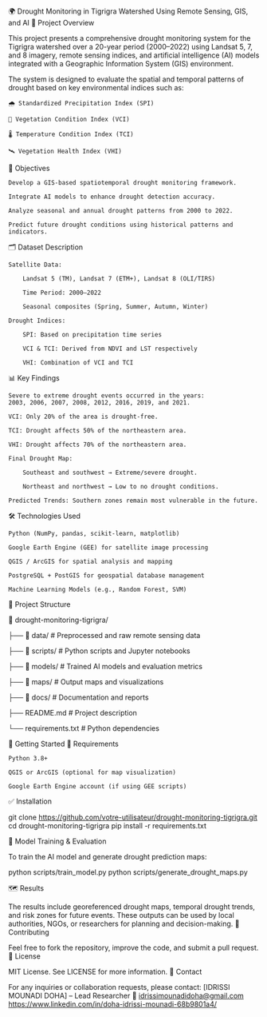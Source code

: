 
🌍 Drought Monitoring in Tigrigra Watershed Using Remote Sensing, GIS, and AI
📌 Project Overview

This project presents a comprehensive drought monitoring system for the Tigrigra watershed over a 20-year period (2000–2022) using Landsat 5, 7, and 8 imagery, remote sensing indices, and artificial intelligence (AI) models integrated with a Geographic Information System (GIS) environment.

The system is designed to evaluate the spatial and temporal patterns of drought based on key environmental indices such as:

    🌧️ Standardized Precipitation Index (SPI)

    🌿 Vegetation Condition Index (VCI)

    🌡️ Temperature Condition Index (TCI)

    🛰️ Vegetation Health Index (VHI)

🎯 Objectives

    Develop a GIS-based spatiotemporal drought monitoring framework.

    Integrate AI models to enhance drought detection accuracy.

    Analyze seasonal and annual drought patterns from 2000 to 2022.

    Predict future drought conditions using historical patterns and indicators.

🗂️ Dataset Description

    Satellite Data:

        Landsat 5 (TM), Landsat 7 (ETM+), Landsat 8 (OLI/TIRS)

        Time Period: 2000–2022

        Seasonal composites (Spring, Summer, Autumn, Winter)

    Drought Indices:

        SPI: Based on precipitation time series

        VCI & TCI: Derived from NDVI and LST respectively

        VHI: Combination of VCI and TCI

📊 Key Findings

    Severe to extreme drought events occurred in the years:
    2003, 2006, 2007, 2008, 2012, 2016, 2019, and 2021.

    VCI: Only 20% of the area is drought-free.

    TCI: Drought affects 50% of the northeastern area.

    VHI: Drought affects 70% of the northeastern area.

    Final Drought Map:

        Southeast and southwest → Extreme/severe drought.

        Northeast and northwest → Low to no drought conditions.

    Predicted Trends: Southern zones remain most vulnerable in the future.

🛠️ Technologies Used

    Python (NumPy, pandas, scikit-learn, matplotlib)

    Google Earth Engine (GEE) for satellite image processing

    QGIS / ArcGIS for spatial analysis and mapping

    PostgreSQL + PostGIS for geospatial database management

    Machine Learning Models (e.g., Random Forest, SVM)

📂 Project Structure

📁 drought-monitoring-tigrigra/

├── 📁 data/                     # Preprocessed and raw remote sensing data

├── 📁 scripts/                  # Python scripts and Jupyter notebooks

├── 📁 models/                   # Trained AI models and evaluation metrics

├── 📁 maps/                     # Output maps and visualizations

├── 📁 docs/                     # Documentation and reports

├── README.md                   # Project description

└── requirements.txt            # Python dependencies

🚀 Getting Started
🔧 Requirements

    Python 3.8+

    QGIS or ArcGIS (optional for map visualization)

    Google Earth Engine account (if using GEE scripts)

✅ Installation

git clone https://github.com/votre-utilisateur/drought-monitoring-tigrigra.git
cd drought-monitoring-tigrigra
pip install -r requirements.txt

🧠 Model Training & Evaluation

To train the AI model and generate drought prediction maps:

python scripts/train_model.py
python scripts/generate_drought_maps.py

🗺️ Results

The results include georeferenced drought maps, temporal drought trends, and risk zones for future events. These outputs can be used by local authorities, NGOs, or researchers for planning and decision-making.
🤝 Contributing

Feel free to fork the repository, improve the code, and submit a pull request.
📄 License

MIT License. See LICENSE for more information.
🙋 Contact

For any inquiries or collaboration requests, please contact:
[IDRISSI MOUNADI DOHA] – Lead Researcher
📧 idrissimounadidoha@gmail.com
https://www.linkedin.com/in/doha-idrissi-mounadi-68b9801a4/
